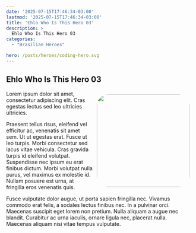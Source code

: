 ```yaml
---
date: '2025-07-15T17:46:34-03:00'
lastmod: '2025-07-15T17:46:34-03:00'
title: 'Ehlo Who Is This Hero 03'
description: >
  Ehlo Who Is This Hero 03
categories:
  - "Brasilian Heroes"

hero: /posts/heroes/coding-hero.svg
---
```


## Ehlo Who Is This Hero 03

<img src="/images/chico-mendes.png" height="250" style="float: right; border:5; border-radius: 15%; padding: 10px;" />
Lorem ipsum dolor sit amet, consectetur adipiscing elit. Cras egestas lectus sed leo ultricies ultricies. 

Praesent tellus risus, eleifend vel efficitur ac, venenatis sit amet sem. Ut ut egestas erat. Fusce ut leo turpis. 
Morbi consectetur sed lacus vitae vehicula. Cras gravida turpis id eleifend volutpat.
Suspendisse nec ipsum eu erat finibus dictum. Morbi volutpat nulla purus, vel maximus ex molestie id.
Nullam posuere est urna, at fringilla eros venenatis quis.

Fusce vulputate dolor augue, ut porta sapien fringilla nec. Vivamus commodo erat felis, a sodales lectus finibus nec. In a pulvinar orci. Maecenas suscipit eget lorem non pretium. Nulla aliquam a augue nec blandit. Curabitur ac urna iaculis, ornare ligula nec, placerat nulla. Maecenas aliquam nisi vitae tempus vulputate.

